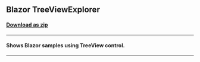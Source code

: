 ## Blazor TreeViewExplorer
#### [Download as zip](https://grapecity.github.io/DownGit/#/home?url=https://github.com/GrapeCity/ComponentOne-Blazor-Samples/tree/master/TreeView/TreeViewExplorer.Server)
____
#### Shows Blazor samples using TreeView control.
____
